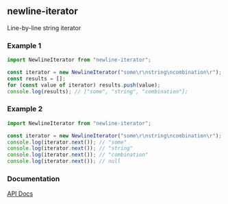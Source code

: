 ## newline-iterator

Line-by-line string iterator

### Example 1

```typescript
import NewlineIterator from "newline-iterator";

const iterator = new NewlineIterator("some\r\nstring\ncombination\r");
const results = [];
for (const value of iterator) results.push(value);
console.log(results); // ["some", "string", "combination"];
```

### Example 2

```typescript
import NewlineIterator from "newline-iterator";

const iterator = new NewlineIterator("some\r\nstring\ncombination\r");
console.log(iterator.next()); // "some"
console.log(iterator.next()); // "string"
console.log(iterator.next()); // "combination"
console.log(iterator.next()); // null
```

### Documentation

[API Docs](https://kmalakoff.github.io/newline-iterator/)
